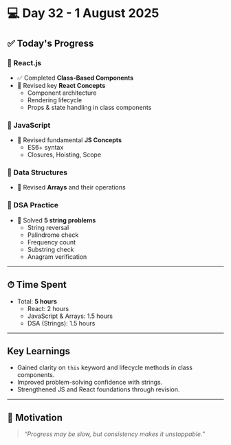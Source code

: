 # 💻 Day 32 - 1 August 2025

## ✅ Today's Progress

### 🔸 React.js
- ✅ Completed **Class-Based Components**
- 🔁 Revised key **React Concepts**
  - Component architecture
  - Rendering lifecycle
  - Props & state handling in class components

### 🔸 JavaScript
- 🧠 Revised fundamental **JS Concepts**
  - ES6+ syntax
  - Closures, Hoisting, Scope

### 🔸 Data Structures
- 🔁 Revised **Arrays** and their operations

### 🔸 DSA Practice
- 🧩 Solved **5 string problems**
  - String reversal
  - Palindrome check
  - Frequency count
  - Substring check
  - Anagram verification

---

## ⏱ Time Spent
- Total: **5 hours**
  - React: 2 hours
  - JavaScript & Arrays: 1.5 hours
  - DSA (Strings): 1.5 hours

---

## Key Learnings
- Gained clarity on `this` keyword and lifecycle methods in class components.
- Improved problem-solving confidence with strings.
- Strengthened JS and React foundations through revision.

---

## 🌟 Motivation
> *“Progress may be slow, but consistency makes it unstoppable.”*

